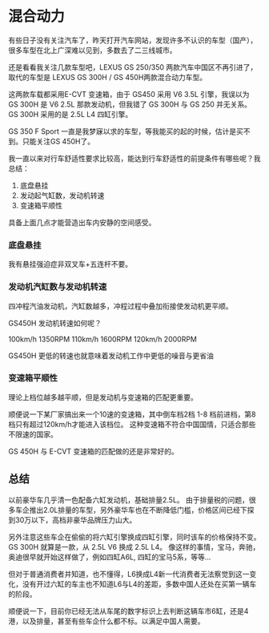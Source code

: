 混合动力
=====

有些日子没有关注汽车了，昨天打开汽车网站，发现许多不认识的车型（国产），很多车型在北上广深难以见到，多数去了二三线城市。

还是看看我关注几款车型吧，LEXUS GS 250/350 两款汽车中国区不再引进了，取代的车型是 LEXUS GS 300H / GS 450H两款混合动力车型。

这两款车载都采用E-CVT 变速箱，由于 GS450 采用 V6 3.5L 引擎，我误以为 GS 300H 是 V6 2.5L 那款发动机，但我错了 GS 300H 与 GS 250 并无关系。
GS 300H 采用的是 2.5L L4 四缸引擎。

GS 350 F Sport 一直是我梦寐以求的车型，等我能买的起的时候，估计是买不到。只能关注GS 450H了。

我一直以来对行车舒适性要求比较高，能达到行车舒适性的前提条件有哪些呢？我总结：

1. 底盘悬挂
1. 发动起气缸数，发动机转速
1. 变速箱平顺性

具备上面几点才能营造出车内安静的空间感受。

### 底盘悬挂
我有悬挂强迫症非双叉车+五连杆不要。

### 发动机汽缸数与发动机转速

四冲程汽油发动机，汽缸数越多，冲程过程中叠加衔接使发动机更平顺。

GS450H 发动机转速如何呢？

100km/h 1350RPM
110km/h	1600RPM
120km/h	2000RPM

GS450H 更低的转速也就意味着发动机工作中更低的噪音与更省油

### 变速箱平顺性

理论上档位越多越平顺，但是发动机与变速箱的匹配更重要。

顺便说一下某厂家搞出来一个10速的变速箱，其中倒车档2档 1-8 档前进档，第8档只有超过120km/h才能进入该档位。
这种变速箱不符合中国国情，只适合那些不限速的国家。

GS 450H 与 E-CVT 变速箱的匹配做的还是非常好的。

总结
-----

以前豪华车几乎清一色配备六缸发动机，基础排量2.5L。
由于排量税的问题，很多车企推出2.0L排量的车型，另外豪华车也在不断降低门槛，价格区间已经下探到30万以下，高档非豪华品牌压力山大。

另外注意这些车企在偷偷的将六缸引擎换成四缸引擎，同时该车的价格保持不变。GS 300H 就算是一款，从 2.5L V6 换成 2.5L L4。
像这样的事情，宝马，奔驰，奥迪很早就开始这样做了，例如四缸A6L, 四缸的宝马5系，等等...

但对于普通消费者并知道，也不懂得，L6换成L4新一代消费者无法察觉到这一变化，没有开过六缸的车主也不知道L6与L4的差距，多数中国人还处在买第一辆车的阶段。

顺便说一下，目前你已经无法从车尾的数字标识上去判断这辆车市6缸，还是4港，以及排量，甚至有些车企什么都不标。以满足中国人需要。


